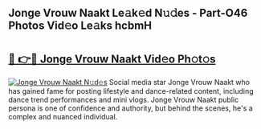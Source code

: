 ## Jonge Vrouw Naakt Le𝚊k𝚎d N𝚞𝚍es - Part-O46 Photos Vid𝚎o Le𝚊ks hcbmH

# <h2><a href="http://fb6g9p.evod.top/?m=Jonge+Vrouw+Naakt">🔗 👉🔴 Jonge Vrouw Naakt Vid𝚎o Ph𝚘t𝚘s</a></h2>

[![Jonge Vrouw Naakt N𝚞d𝚎s](https://i.imgur.com/8V9OHl7.gif)](http://fb6g9p.evod.top/?m=Jonge+Vrouw+Naakt)
Social media star Jonge Vrouw Naakt who has gained fame for posting lifestyle and dance-related content, including dance trend performances and mini vlogs. Jonge Vrouw Naakt public persona is one of confidence and authority, but behind the scenes, he's a complex and nuanced individual. 
